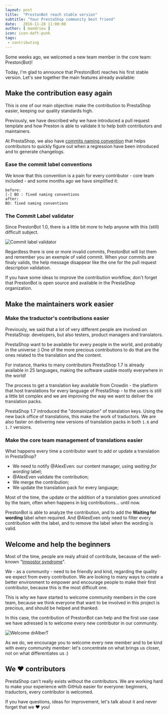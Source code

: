 ```yaml
---
layout: post
title:  "PrestonBot reach stable version"
subtitle: "Your PrestaShop community best friend"
date:   2016-11-28 11:00:00
author: [ mandrieu ]
icon: icon-daft-punk
tags:
 - contributing
---
```


Some weeks ago, we welcomed a new team member in the core team: Preston(Bot)!

Today, I'm glad to announce that Preston(Bot) reaches his first stable version. Let's see together the main features already available:

## Make the contribution easy again

This is one of our main objective: make the contribution to PrestaShop easier, keeping our quality standards high.

Previously, we have described why we have introduced a pull request template and how Preston is able to validate it to help both contributors and maintainers.

At PrestaShop, we also have [commits naming convention](http://doc.prestashop.com/display/PS16/How+to+write+a+commit+message) that helps contributors to quickly figure out when a regression have been introduced and to generate changelogs.

### Ease the commit label conventions

We know that this convention is a pain for every contributor - core team included - and some months ago we have simplified it:
```
before:
[-] BO : fixed naming conventions
after:
BO: fixed naming conventions
```

### The Commit Label validator

Since PrestonBot 1.0, there is a little bit more to help anyone with this (still) difficult subject.

![Commit label validator](http://i.imgur.com/qaYrTnL.png)

Regardless there is one or more invalid commits, PrestonBot will list them and remember you an exemple of valid commit. When your commits are finaly valids, the help message disappear like the one for the pull request description validation.

If you have some ideas to improve the contribution workflow, don't forget that PrestonBot is open source and available in the PrestaShop organization.


## Make the maintainers work easier

### Make the traductor's contributions easier

Previously, we said that a lot of very different people are involved on PrestaShop: developers, but also testers, product managers and translators.

PrestaShop want to be available for every people in the world, and probably in the universe :)
One of the more precious contributions to do that are the ones related to the translation and the content.

For instance, thanks to many contributors PrestaShop 1.7 is already available in 25 languages, making the software usable mostly everywhere in the world!
 
The process to get a translation key available from Crowdin - the platform that host translations for every language of PrestaShop - to the users is still a little bit complex and we are improving the way we want to deliver the translation packs.

PrestaShop 1.7 introduced the "domainization" of translation keys. Using the new back office of translations, this make the work of traductors. We are also faster on delivering new versions of translation packs in both `1.6` and `1.7` versions.

### Make the core team management of translations easier

What happens every time a contributor want to add or update a translation in PrestaShop?

* We need to notify @AlexEven: our content manager, using *waiting for wording* label;
* @AlexEven validate the contribution;
* We merge the contribution;
* We update the translation pack for every language;

Most of the time, the update or the addition of a translation goes unnoticed by the team, often when happens in big contributions... until now.

PrestonBot is able to analyze the contribution, and to add the **Waiting for wording** label when required. And @AlexEven only need to filter every contribution with the label, and to remove the label when the wording is valid.

## Welcome and help the beginners

Most of the time, people are realy afraid of contribute, because of the well-known "[Impostor syndrome](https://en.wikipedia.org/wiki/Impostor_syndrome)".

We - as a community - need to be friendly and kind, regarding the quality we expect from every contribution.
We are looking to many ways to create a better environment to empower and encourage people to make their first contributor, because this is the most difficult one.

This is why we have started to welcome community members in the core team, because we think everyone that want to be involved in this project is precious, and should be helped and thanked.

In this case, the contribution of PrestonBot can help and the first use case we have adressed is to welcome every new contributor in our community.

![Welcome drAlberT](http://i.imgur.com/MkAhH9d.png)

As we do, we encourage you to welcome every new member and to be kind with every community member: 
let's concentrate on what brings us closer, not on what differentiates us :)

## We ❤ contributors

PrestaShop can't really exists without the contributors.
We are working hard to make your experience with GitHub easier for everyone: beginners, traductors, every contributor is welcomed.

If you have questions, ideas for improvement, let's talk about it and never forget that we ❤ you!


